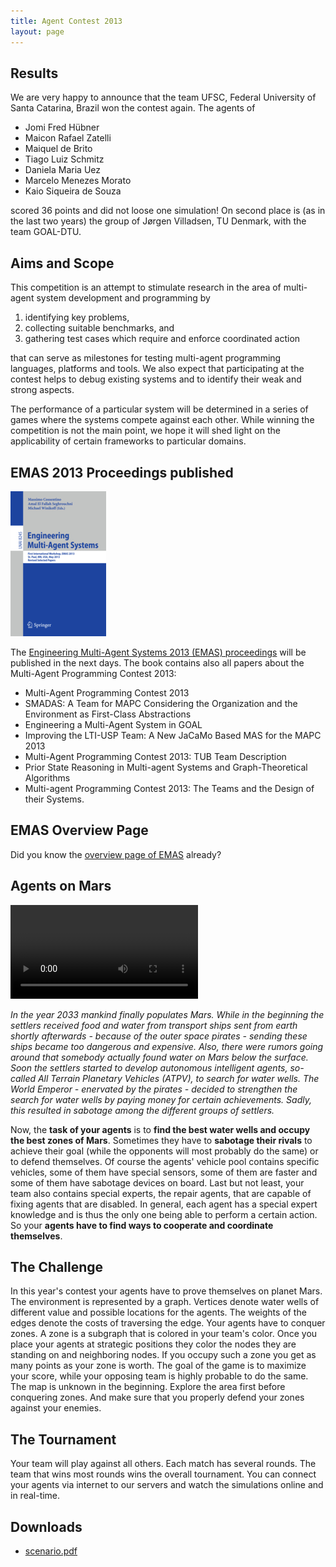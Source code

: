 ```yaml
---
title: Agent Contest 2013
layout: page
---
```


Results
-------

We are very happy to announce that the team UFSC, Federal University of Santa Catarina, Brazil won the contest again. The agents of

* Jomi Fred Hübner
* Maicon Rafael Zatelli
* Maiquel de Brito
* Tiago Luiz Schmitz
* Daniela Maria Uez
* Marcelo Menezes Morato
* Kaio Siqueira de Souza

scored 36 points and did not loose one simulation! On second place is (as in the last two years) the group of Jørgen Villadsen, TU Denmark, with the team GOAL-DTU.

Aims and Scope
--------------

This competition is an attempt to stimulate research in the area of multi-agent system development and programming by

1. identifying key problems,
2. collecting suitable benchmarks, and
3. gathering test cases which require and enforce coordinated action

that can serve as milestones for testing multi-agent programming languages, platforms and tools. We also expect that participating at the contest helps to debug existing systems and to identify their weak and strong aspects.

The performance of a particular system will be determined in a series of games where the systems compete against each other. While winning the competition is not the main point, we hope it will shed light on the applicability of certain frameworks to particular domains.

EMAS 2013 Proceedings published
-------------------------------

![EMAS proceedings book cover](9783642453427.jpg)

The [Engineering Multi-Agent Systems 2013 (EMAS) proceedings](http://www.springer.com/computer/ai/book/978-3-642-45342-7) will be published in the next days. The book contains also all papers about the Multi-Agent Programming Contest 2013:

* Multi-Agent Programming Contest 2013
* SMADAS: A Team for MAPC Considering the Organization and the Environment as First-Class Abstractions
* Engineering a Multi-Agent System in GOAL
* Improving the LTI-USP Team: A New JaCaMo Based MAS for the MAPC 2013
* Multi-Agent Programming Contest 2013: TUB Team Description
* Prior State Reasoning in Multi-agent Systems and Graph-Theoretical Algorithms
* Multi-agent Programming Contest 2013: The Teams and the Design of their Systems.

EMAS Overview Page
------------------

Did you know the [overview page of EMAS](http://emas.in.tu-clausthal.de/) already?

Agents on Mars
--------------

<video controls>
  <source src="mapc2013-teaser.mp4" type="video/mp4">
  <source src="mapc2013-teaser.webm" type="video/webm">
  <img src="mapc2013-teaser.jpg">
</video>

*In the year 2033 mankind finally populates Mars. While in the beginning the settlers received food and water from transport ships sent from earth shortly afterwards - because of the outer space pirates - sending these ships became too dangerous and expensive. Also, there were rumors going around that somebody actually found water on Mars below the surface. Soon the settlers started to develop autonomous intelligent agents, so-called All Terrain Planetary Vehicles (ATPV), to search for water wells. The World Emperor - enervated by the pirates - decided to strengthen the search for water wells by paying money for certain achievements. Sadly, this resulted in sabotage among the different groups of settlers.*

Now, the **task of your agents** is to **find the best water wells and occupy the best zones of Mars**. Sometimes they have to **sabotage their rivals** to achieve their goal (while the opponents will most probably do the same) or to defend themselves. Of course the agents' vehicle pool contains specific vehicles, some of them have special sensors, some of them are faster and some of them have sabotage devices on board. Last but not least, your team also contains special experts, the repair agents, that are capable of fixing agents that are disabled. In general, each agent has a special expert knowledge and is thus the only one being able to perform a certain action. So your **agents have to find ways to cooperate and coordinate themselves**.

The Challenge
-------------

In this year's contest your agents have to prove themselves on planet Mars. The environment is represented by a graph. Vertices denote water wells of different value and possible locations for the agents. The weights of the edges denote the costs of traversing the edge. Your agents have to conquer zones. A zone is a subgraph that is colored in your team's color. Once you place your agents at strategic positions they color the nodes they are standing on and neighboring nodes. If you occupy such a zone you get as many points as your zone is worth. The goal of the game is to maximize your score, while your opposing team is highly probable to do the same. The map is unknown in the beginning. Explore the area first before conquering zones. And make sure that you properly defend your zones against your enemies.

The Tournament
--------------

Your team will play against all others. Each match has several rounds. The team that wins most rounds wins the overall tournament. You can connect your agents via internet to our servers and watch the simulations online and in real-time.

Downloads
---------

* [scenario.pdf](scenario.pdf)
